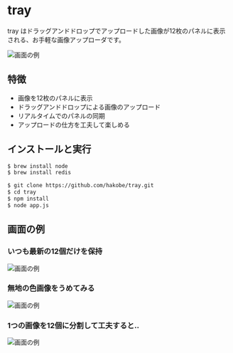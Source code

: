 # tray

tray はドラッグアンドドロップでアップロードした画像が12枚のパネルに表示される、お手軽な画像アップローダです。

![画面の例](https://raw.github.com/hakobe/tray/master/README/tray_img0.png)

## 特徴
- 画像を12枚のパネルに表示
- ドラッグアンドドロップによる画像のアップロード
- リアルタイムでのパネルの同期
- アップロードの仕方を工夫して楽しめる

## インストールと実行
```sh
$ brew install node
$ brew install redis

$ git clone https://github.com/hakobe/tray.git
$ cd tray
$ npm install
$ node app.js
```

## 画面の例
### いつも最新の12個だけを保持
![画面の例](https://raw.github.com/hakobe/tray/master/README/tray_img1.png)

### 無地の色画像をうめてみる
![画面の例](https://raw.github.com/hakobe/tray/master/README/tray_img3.png)

### 1つの画像を12個に分割して工夫すると..
![画面の例](https://raw.github.com/hakobe/tray/master/README/tray_img2.png)
